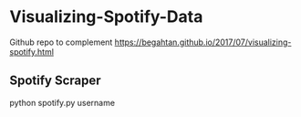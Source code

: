 # Visualizing-Spotify-Data
Github repo to complement https://begahtan.github.io/2017/07/visualizing-spotify.html

## Spotify Scraper
python spotify.py username
